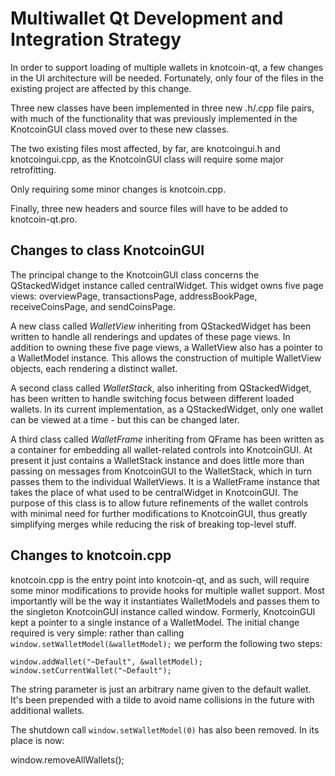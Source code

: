 Multiwallet Qt Development and Integration Strategy
===================================================

In order to support loading of multiple wallets in knotcoin-qt, a few changes in the UI architecture will be needed.
Fortunately, only four of the files in the existing project are affected by this change.

Three new classes have been implemented in three new .h/.cpp file pairs, with much of the functionality that was previously
implemented in the KnotcoinGUI class moved over to these new classes.

The two existing files most affected, by far, are knotcoingui.h and knotcoingui.cpp, as the KnotcoinGUI class will require
some major retrofitting.

Only requiring some minor changes is knotcoin.cpp.

Finally, three new headers and source files will have to be added to knotcoin-qt.pro.

Changes to class KnotcoinGUI
---------------------------
The principal change to the KnotcoinGUI class concerns the QStackedWidget instance called centralWidget.
This widget owns five page views: overviewPage, transactionsPage, addressBookPage, receiveCoinsPage, and sendCoinsPage.

A new class called *WalletView* inheriting from QStackedWidget has been written to handle all renderings and updates of
these page views. In addition to owning these five page views, a WalletView also has a pointer to a WalletModel instance.
This allows the construction of multiple WalletView objects, each rendering a distinct wallet.

A second class called *WalletStack*, also inheriting from QStackedWidget, has been written to handle switching focus between
different loaded wallets. In its current implementation, as a QStackedWidget, only one wallet can be viewed at a time -
but this can be changed later.

A third class called *WalletFrame* inheriting from QFrame has been written as a container for embedding all wallet-related
controls into KnotcoinGUI. At present it just contains a WalletStack instance and does little more than passing on messages
from KnotcoinGUI to the WalletStack, which in turn passes them to the individual WalletViews. It is a WalletFrame instance
that takes the place of what used to be centralWidget in KnotcoinGUI. The purpose of this class is to allow future
refinements of the wallet controls with minimal need for further modifications to KnotcoinGUI, thus greatly simplifying
merges while reducing the risk of breaking top-level stuff.

Changes to knotcoin.cpp
----------------------
knotcoin.cpp is the entry point into knotcoin-qt, and as such, will require some minor modifications to provide hooks for
multiple wallet support. Most importantly will be the way it instantiates WalletModels and passes them to the
singleton KnotcoinGUI instance called window. Formerly, KnotcoinGUI kept a pointer to a single instance of a WalletModel.
The initial change required is very simple: rather than calling `window.setWalletModel(&walletModel);` we perform the
following two steps:

	window.addWallet("~Default", &walletModel);
	window.setCurrentWallet("~Default");

The string parameter is just an arbitrary name given to the default wallet. It's been prepended with a tilde to avoid name collisions in the future with additional wallets.

The shutdown call `window.setWalletModel(0)` has also been removed. In its place is now:

window.removeAllWallets();
